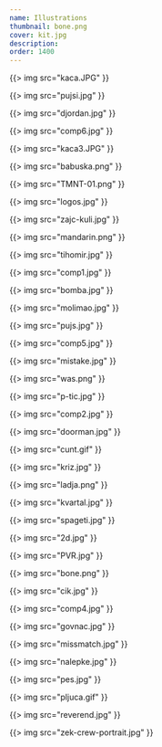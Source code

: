 ```yaml
---
name: Illustrations
thumbnail: bone.png
cover: kit.jpg
description: 
order: 1400
---
```


{{> img src="kaca.JPG" }}

{{> img src="pujsi.jpg" }}

{{> img src="djordan.jpg" }}

{{> img src="comp6.jpg" }}

{{> img src="kaca3.JPG" }}

{{> img src="babuska.png" }}

{{> img src="TMNT-01.png" }}

{{> img src="logos.jpg" }}

{{> img src="zajc-kuli.jpg" }}

{{> img src="mandarin.png" }}

{{> img src="tihomir.jpg" }}

{{> img src="comp1.jpg" }}

{{> img src="bomba.jpg" }}

{{> img src="molimao.jpg" }}

{{> img src="pujs.jpg" }}

{{> img src="comp5.jpg" }}

{{> img src="mistake.jpg" }}

{{> img src="was.png" }}

{{> img src="p-tic.jpg" }}

{{> img src="comp2.jpg" }}

{{> img src="doorman.jpg" }}

{{> img src="cunt.gif" }}

{{> img src="kriz.jpg" }}

{{> img src="ladja.png" }}

{{> img src="kvartal.jpg" }}

{{> img src="spageti.jpg" }}

{{> img src="2d.jpg" }}

{{> img src="PVR.jpg" }}

{{> img src="bone.png" }}

{{>  img src="cik.jpg" }}

{{> img src="comp4.jpg" }}

{{> img src="govnac.jpg" }}

{{> img src="missmatch.jpg" }}

{{> img src="nalepke.jpg" }}

{{> img src="pes.jpg" }}

{{> img src="pljuca.gif" }}

{{> img src="reverend.jpg" }}

{{> img src="zek-crew-portrait.jpg" }}
